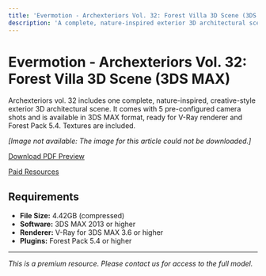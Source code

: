 ```yaml
---
title: 'Evermotion - Archexteriors Vol. 32: Forest Villa 3D Scene (3DS MAX)'
description: 'A complete, nature-inspired exterior 3D architectural scene from Evermotion. Includes 5 pre-configured camera shots, textures, and is ready for V-Ray and Forest Pack 5.4.'
---
```


# Evermotion - Archexteriors Vol. 32: Forest Villa 3D Scene (3DS MAX)

Archexteriors vol. 32 includes one complete, nature-inspired, creative-style exterior 3D architectural scene. It comes with 5 pre-configured camera shots and is available in 3DS MAX format, ready for V-Ray renderer and Forest Pack 5.4. Textures are included.

*[Image not available: The image for this article could not be downloaded.]*

[Download PDF Preview](https://pan.baidu.com/s/1C-aMxPvD2hKKyTgRUHLkUQ?pwd=49ym)

[Paid Resources](https://wa.me/8613237610083)

## Requirements

*   **File Size:** 4.42GB (compressed)
*   **Software:** 3DS MAX 2013 or higher
*   **Renderer:** V-Ray for 3DS MAX 3.6 or higher
*   **Plugins:** Forest Pack 5.4 or higher

---

*This is a premium resource. Please contact us for access to the full model.*
